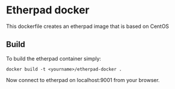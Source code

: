 Etherpad docker
===============

This dockerfile creates an etherpad image that is based on CentOS

Build
-----

To build the etherpad container simply:

```
docker build -t <yourname>/etherpad-docker .
```

Now connect to etherpad on localhost:9001 from your browser.
